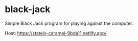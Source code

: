 # black-jack

Simple Black Jack program for playing against the computer.

Host:
https://stately-caramel-9bda11.netlify.app/
